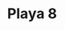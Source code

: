 ---
title: Playa 8
date: 
draft: false

# descripcion
description : Aros en caracol y resina. Anzuelo en plata 925.

materials: Plata 925

color: 

dimensions: Diámetro 2,80 cm. Largo total 4,20 cm

code: 01-01-0743

type: "Aros"

categories: []

price: $5.610,00

price_eftvo: $4.770,00

# Images
# first image will be shown in the product page
images:
  # - image: "images/path_to_image"
  # La ubicacion de las imagenes es imagenes/Aros/Aros.Colgantes/01-01-0743-playa-8
  - image: "./images/aros/colgantes/01-01-0743-playa-8_a.jpg"
  - image: "./images/aros/colgantes/01-01-0743-playa-8_b.jpg"
---